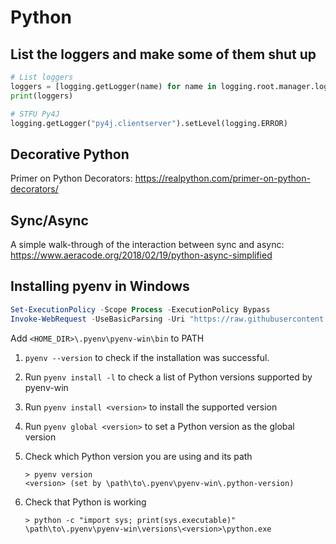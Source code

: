 
# Python

## List the loggers and make some of them shut up

```python
# List loggers
loggers = [logging.getLogger(name) for name in logging.root.manager.loggerDict]
print(loggers)

# STFU Py4J
logging.getLogger("py4j.clientserver").setLevel(logging.ERROR)  
```

## Decorative Python

Primer on Python Decorators: <https://realpython.com/primer-on-python-decorators/>

## Sync/Async

A simple walk-through of the interaction between sync and async: <https://www.aeracode.org/2018/02/19/python-async-simplified>

## Installing pyenv in Windows

```powershell
Set-ExecutionPolicy -Scope Process -ExecutionPolicy Bypass
Invoke-WebRequest -UseBasicParsing -Uri "https://raw.githubusercontent.com/pyenv-win/pyenv-win/master/pyenv-win/install-pyenv-win.ps1" -OutFile "./install-pyenv-win.ps1"; &"./install-pyenv-win.ps1"
```

Add `<HOME_DIR>\.pyenv\pyenv-win\bin` to PATH

1. `pyenv --version` to check if the installation was successful.    
2. Run `pyenv install -l` to check a list of Python versions supported by pyenv-win
3. Run `pyenv install <version>` to install the supported version    
4. Run `pyenv global <version>` to set a Python version as the global version
5. Check which Python version you are using and its path
    
    ```
    > pyenv version
    <version> (set by \path\to\.pyenv\pyenv-win\.python-version)
    ```
    
6. Check that Python is working
    
    ```
    > python -c "import sys; print(sys.executable)"
    \path\to\.pyenv\pyenv-win\versions\<version>\python.exe
    ```
